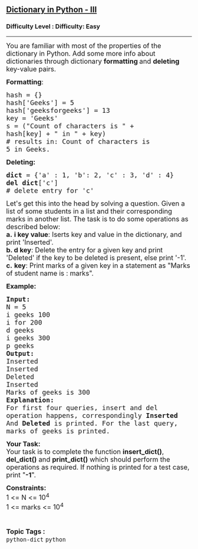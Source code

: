 <h2><a href="https://www.geeksforgeeks.org/problems/dictionary-in-python-iii/1&selectedLang=python3">Dictionary in Python - III</a></h2><h3>Difficulty Level : Difficulty: Easy</h3><hr><div class="problems_problem_content__Xm_eO"><p><span style="font-size:18px">You are familiar with most of the properties of the dictionary in Python. Add some more info about dictionaries through dictionary <strong>formatting </strong>and <strong>deleting </strong>key-value pairs.</span></p>

<p><span style="font-size:18px"><strong>Formatting</strong>:</span></p>

<pre><span style="font-size:18px">hash = {}</span>
<span style="font-size:18px">hash['Geeks'] = 5</span>
<span style="font-size:18px">hash['geeksforgeeks'] = 13
key = 'Geeks'</span>
<span style="font-size:18px">s = ("Count of characters is " + 
hash[key] + " in " + key)             </span>
<span style="font-size:18px"># results in: Count of characters is 
5 in Geeks.</span></pre>

<p><span style="font-size:18px"><strong>Deleting:</strong></span></p>

<pre><span style="font-size:18px"><strong>dict </strong>= {'a' : 1, 'b': 2, 'c' : 3, 'd' : 4}</span>
<span style="font-size:18px"><strong>del dict</strong>['c']          
# delete entry for 'c'</span></pre>

<p><span style="font-size:18px">Let's get this into the head by solving a question. Given a list of some students in a list and their corresponding marks in another list. The task is to do some operations as described below:<br>
<strong>a.</strong>&nbsp;<strong>i&nbsp;key value</strong>: Iserts key and value in the dictionary, and print 'Inserted'.<br>
<strong>b. d key</strong>: Delete the entry for a given key and print 'Deleted' if the key to be deleted is present, else print '-1'.<br>
<strong>c.</strong> <strong>key</strong>: Print marks of a given key in a statement as "Marks of student name is : marks".</span></p>

<p><span style="font-size:18px"><strong>Example:</strong></span></p>

<pre><span style="font-size:18px"><strong>Input:</strong></span>
<span style="font-size:18px">N = 5</span>
<span style="font-size:18px">i geeks 100</span>
<span style="font-size:18px">i for 200</span>
<span style="font-size:18px">d geeks</span>
<span style="font-size:18px">i geeks 300</span>
<span style="font-size:18px">p geeks</span>
<span style="font-size:18px"><strong>Output:</strong></span>
<span style="font-size:18px">Inserted</span>
<span style="font-size:18px">Inserted</span>
<span style="font-size:18px">Deleted</span>
<span style="font-size:18px">Inserted</span>
<span style="font-size:18px">Marks of geeks is 300</span>
<span style="font-size:18px"><strong>Explanation:</strong></span>
<span style="font-size:18px">For first four queries, insert and del 
operation happens, correspondingly <strong>Inserted 
</strong>And <strong>Deleted </strong>is printed. For the last query, 
marks of geeks is printed.</span></pre>

<p><span style="font-size:18px"><strong>Your Task:</strong><br>
Your task is to complete the function <strong>insert_dict()</strong>, <strong>del_dict()</strong> and <strong>print_dict()</strong> which should perform the operations as required.&nbsp;If nothing is printed for a test case, print "<strong>-1</strong>".</span></p>

<p><span style="font-size:18px"><strong>Constraints:</strong><br>
1 &lt;= N &lt;= 10<sup>4</sup><br>
1 &lt;= marks &lt;= 10<sup>4</sup></span></p>
</div><br><p><span style=font-size:18px><strong>Topic Tags : </strong><br><code>python-dict</code>&nbsp;<code>python</code>&nbsp;